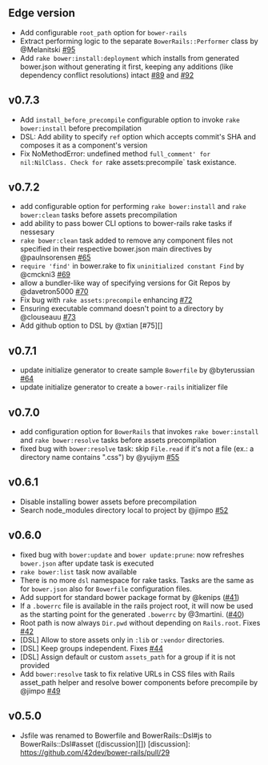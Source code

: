 ## Edge version

* Add configurable `root_path` option for `bower-rails`
* Extract performing logic to the separate `BowerRails::Performer` class by @Melanitski [#95][]
* Add `rake bower:install:deployment` which installs from generated bower.json without generating it first, keeping any additions (like dependency conflict resolutions) intact [#89][] and [#92][]

[#89]: https://github.com/42dev/bower-rails/pull/89
[#92]: https://github.com/42dev/bower-rails/pull/92
[#95]: https://github.com/42dev/bower-rails/pull/95

## v0.7.3

* Add `install_before_precompile` configurable option to invoke `rake bower:install` before precompilation
* DSL: Add ability to specify `ref` option which accepts commit's SHA and composes it as a component's version
* Fix NoMethodError: undefined method `full_comment' for nil:NilClass. Check for `rake assets:precompile` task existance.

## v0.7.2

* add configurable option for performing `rake bower:install` and `rake bower:clean` tasks before assets precompilation
* add ability to pass bower CLI options to bower-rails rake tasks if nessesary
* `rake bower:clean` task added to remove any component files not specified in their respective bower.json main directives by @paulnsorensen [#65][]
* `require 'find'` in bower.rake to fix `uninitialized constant Find` by @cmckni3 [#69][]
* allow a bundler-like way of specifying versions for Git Repos by @davetron5000 [#70][]
* Fix bug with `rake assets:precompile` enhancing [#72][]
* Ensuring executable command doesn't point to a directory by @clouseauu [#73][]
* Add github option to DSL by @xtian [#75][]

[#65]: https://github.com/42dev/bower-rails/pull/65
[#69]: https://github.com/42dev/bower-rails/pull/69
[#70]: https://github.com/42dev/bower-rails/pull/70
[#72]: https://github.com/42dev/bower-rails/pull/72
[#73]: https://github.com/42dev/bower-rails/pull/73
[#74]: https://github.com/42dev/bower-rails/pull/75

## v0.7.1

* update initialize generator to create sample `Bowerfile` by @byterussian [#64][]
* update initialize generator to create a `bower-rails` initializer file

[#64]: https://github.com/42dev/bower-rails/pull/64

## v0.7.0

* add configuration option for `BowerRails` that invokes `rake bower:install` and `rake bower:resolve` tasks before assets precompilation
* fixed bug with `bower:resolve` task: skip `File.read` if it's not a file (ex.: a directory name contains ".css") by @yujiym [#55][]

[#55]: https://github.com/42dev/bower-rails/pull/55

## v0.6.1

* Disable installing bower assets before precompilation
* Search node_modules directory local to project by @jimpo [#52][]

[#52]: https://github.com/42dev/bower-rails/pull/52

## v0.6.0
* fixed bug with `bower:update` and `bower update:prune`: now refreshes `bower.json` after update task is executed
* `rake bower:list` task now available
* There is no more `dsl` namespace for rake tasks. Tasks are the same as for `bower.json` also for `Bowerfile` configuration files.
* Add support for standard bower package format by @kenips ([#41][])
* If a `.bowerrc` file is available in the rails project root, it will now be used as the starting point for the generated `.bowerrc` by @3martini. ([#40][])
* Root path is now always `Dir.pwd` without depending on `Rails.root`. Fixes [#42][]
* [DSL] Allow to store assets only in `:lib` or `:vendor` directories.
* [DSL] Keep groups independent. Fixes [#44][]
* [DSL] Assign default or custom `assets_path` for a group if it is not provided
* Add `bower:resolve` task to fix relative URLs in CSS files with Rails asset_path helper and resolve bower components before precompile by @jimpo [#49][]

[#49]: https://github.com/42dev/bower-rails/pull/49
[#44]: https://github.com/42dev/bower-rails/issues/44
[#42]: https://github.com/42dev/bower-rails/issues/42
[#41]: https://github.com/42dev/bower-rails/pull/41
[#40]: https://github.com/42dev/bower-rails/pull/40

## v0.5.0
* Jsfile was renamed to Bowerfile and BowerRails::Dsl#js to BowerRails::Dsl#asset ([discussion][])
[discussion]: https://github.com/42dev/bower-rails/pull/29
